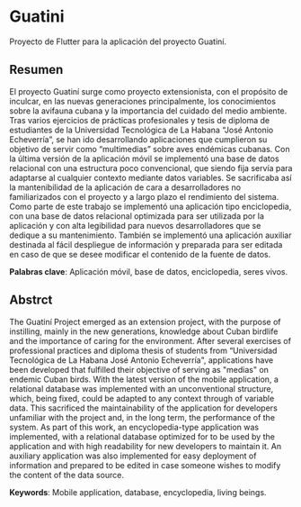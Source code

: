 # Guatini

Proyecto de Flutter para la aplicación del proyecto Guatiní.


## Resumen
El proyecto Guatiní surge como proyecto extensionista, con el propósito de inculcar, en las nuevas generaciones principalmente, los conocimientos sobre la avifauna cubana y la importancia del cuidado del medio ambiente.
Tras varios ejercicios de prácticas profesionales y tesis de diploma de estudiantes de la Universidad Tecnológica de La Habana “José Antonio Echeverría”, se han ido desarrollando aplicaciones que cumplieron su objetivo de servir como “multimedias” sobre aves endémicas cubanas.
Con la última versión de la aplicación móvil se implementó una base de datos relacional con una estructura poco convencional, que siendo fija servía para adaptarse al cualquier contexto mediante datos variables. Se sacrificaba así la mantenibilidad de la aplicación de cara a desarrolladores no familiarizados con el proyecto y a largo plazo el rendimiento del sistema.
Como parte de este trabajo se implementó una aplicación tipo enciclopedia, con una base de datos relacional optimizada para ser utilizada por la aplicación y con alta legibilidad para nuevos desarrolladores que se dedique a su mantenimiento. También se implementó una aplicación auxiliar destinada al fácil despliegue de información y preparada para ser editada en caso de que se desee modificar el contenido de la fuente de datos.

**Palabras clave**: Aplicación móvil, base de datos, enciclopedia, seres vivos.

## Abstrct
The Guatiní Project emerged as an extension project, with the purpose of instilling, mainly in the new generations, knowledge about Cuban birdlife and the importance of caring for the environment.
After several exercises of professional practices and diploma thesis of students from “Universidad Tecnológica de La Habana José Antonio Echeverría", applications have been developed that fulfilled their objective of serving as "medias" on endemic Cuban birds.
With the latest version of the mobile application, a relational database was implemented with an unconventional structure, which, being fixed, could be adapted to any context through of variable data. This sacrificed the maintainability of the application for developers unfamiliar with the project and, in the long term, the performance of the system.
As part of this work, an encyclopedia-type application was implemented, with a relational database optimized for to be used by the application and with high readability for new developers to maintain it. An auxiliary application was also implemented for easy deployment of information and prepared to be edited in case someone wishes to modify the content of the data source.

**Keywords**: Mobile application, database, encyclopedia, living beings.